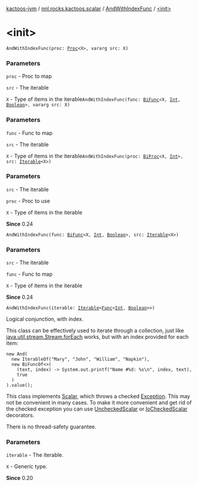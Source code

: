 [kactoos-jvm](../../index.md) / [nnl.rocks.kactoos.scalar](../index.md) / [AndWithIndexFunc](index.md) / [&lt;init&gt;](.)

# &lt;init&gt;

`AndWithIndexFunc(proc: `[`Proc`](../../nnl.rocks.kactoos/-proc/index.md)`<X>, vararg src: X)`

### Parameters

`proc` - Proc to map

`src` - The iterable

`X` - Type of items in the iterable`AndWithIndexFunc(func: `[`BiFunc`](../../nnl.rocks.kactoos/-bi-func/index.md)`<X, `[`Int`](https://kotlinlang.org/api/latest/jvm/stdlib/kotlin/-int/index.html)`, `[`Boolean`](https://kotlinlang.org/api/latest/jvm/stdlib/kotlin/-boolean/index.html)`>, vararg src: X)`

### Parameters

`func` - Func to map

`src` - The iterable

`X` - Type of items in the iterable`AndWithIndexFunc(proc: `[`BiProc`](../../nnl.rocks.kactoos/-bi-proc/index.md)`<X, `[`Int`](https://kotlinlang.org/api/latest/jvm/stdlib/kotlin/-int/index.html)`>, src: `[`Iterable`](https://kotlinlang.org/api/latest/jvm/stdlib/kotlin.collections/-iterable/index.html)`<X>)`

### Parameters

`src` - The iterable

`proc` - Proc to use

`X` - Type of items in the iterable

**Since**
0.24

`AndWithIndexFunc(func: `[`BiFunc`](../../nnl.rocks.kactoos/-bi-func/index.md)`<X, `[`Int`](https://kotlinlang.org/api/latest/jvm/stdlib/kotlin/-int/index.html)`, `[`Boolean`](https://kotlinlang.org/api/latest/jvm/stdlib/kotlin/-boolean/index.html)`>, src: `[`Iterable`](https://kotlinlang.org/api/latest/jvm/stdlib/kotlin.collections/-iterable/index.html)`<X>)`

### Parameters

`src` - The iterable

`func` - Func to map

`X` - Type of items in the iterable

**Since**
0.24

`AndWithIndexFunc(iterable: `[`Iterable`](https://kotlinlang.org/api/latest/jvm/stdlib/kotlin.collections/-iterable/index.html)`<`[`Func`](../../nnl.rocks.kactoos/-func/index.md)`<`[`Int`](https://kotlinlang.org/api/latest/jvm/stdlib/kotlin/-int/index.html)`, `[`Boolean`](https://kotlinlang.org/api/latest/jvm/stdlib/kotlin/-boolean/index.html)`>>)`

Logical conjunction, with index.

This class can be effectively used to iterate through a collection,
just like [java.util.stream.Stream.forEach](#) works,
but with an index provided for each item:

```
new And(
  new IterableOf("Mary", "John", "William", "Napkin"),
  new BiFuncOf<>(
    (text, index) -> System.out.printf("Name #%d: %s\n", index, text),
    true
  )
).value();
```

This class implements [Scalar](../../nnl.rocks.kactoos/-scalar/index.md), which throws a checked
[Exception](https://kotlinlang.org/api/latest/jvm/stdlib/kotlin/-exception/index.html). This may not be convenient in many cases. To make
it more convenient and get rid of the checked exception you can
use [UncheckedScalar](../-unchecked-scalar/index.md) or [IoCheckedScalar](../-io-checked-scalar/index.md) decorators.

There is no thread-safety guarantee.

### Parameters

`iterable` - The iterable.

`X` - Generic type.

**Since**
0.20

